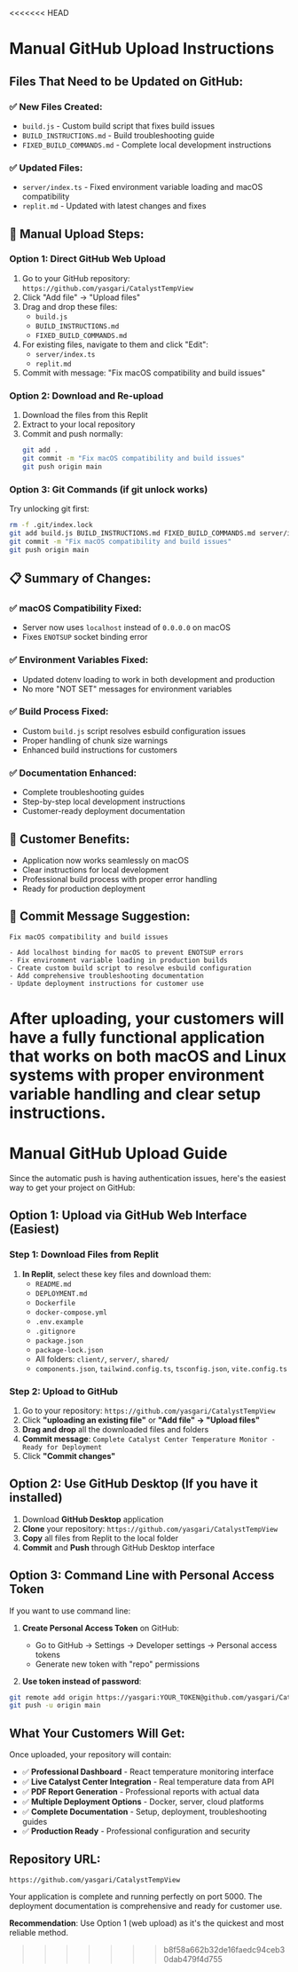 <<<<<<< HEAD
# Manual GitHub Upload Instructions

## Files That Need to be Updated on GitHub:

### ✅ **New Files Created:**
- `build.js` - Custom build script that fixes build issues
- `BUILD_INSTRUCTIONS.md` - Build troubleshooting guide
- `FIXED_BUILD_COMMANDS.md` - Complete local development instructions

### ✅ **Updated Files:**
- `server/index.ts` - Fixed environment variable loading and macOS compatibility
- `replit.md` - Updated with latest changes and fixes

## 🚀 **Manual Upload Steps:**

### Option 1: Direct GitHub Web Upload
1. Go to your GitHub repository: `https://github.com/yasgari/CatalystTempView`
2. Click "Add file" → "Upload files"
3. Drag and drop these files:
   - `build.js`
   - `BUILD_INSTRUCTIONS.md` 
   - `FIXED_BUILD_COMMANDS.md`
4. For existing files, navigate to them and click "Edit":
   - `server/index.ts`
   - `replit.md`
5. Commit with message: "Fix macOS compatibility and build issues"

### Option 2: Download and Re-upload
1. Download the files from this Replit
2. Extract to your local repository
3. Commit and push normally:
   ```bash
   git add .
   git commit -m "Fix macOS compatibility and build issues"
   git push origin main
   ```

### Option 3: Git Commands (if git unlock works)
Try unlocking git first:
```bash
rm -f .git/index.lock
git add build.js BUILD_INSTRUCTIONS.md FIXED_BUILD_COMMANDS.md server/index.ts replit.md
git commit -m "Fix macOS compatibility and build issues"
git push origin main
```

## 📋 **Summary of Changes:**

### ✅ **macOS Compatibility Fixed:**
- Server now uses `localhost` instead of `0.0.0.0` on macOS
- Fixes `ENOTSUP` socket binding error

### ✅ **Environment Variables Fixed:**
- Updated dotenv loading to work in both development and production
- No more "NOT SET" messages for environment variables

### ✅ **Build Process Fixed:**
- Custom `build.js` script resolves esbuild configuration issues
- Proper handling of chunk size warnings
- Enhanced build instructions for customers

### ✅ **Documentation Enhanced:**
- Complete troubleshooting guides
- Step-by-step local development instructions
- Customer-ready deployment documentation

## 🎯 **Customer Benefits:**
- Application now works seamlessly on macOS
- Clear instructions for local development
- Professional build process with proper error handling
- Ready for production deployment

## 📝 **Commit Message Suggestion:**
```
Fix macOS compatibility and build issues

- Add localhost binding for macOS to prevent ENOTSUP errors
- Fix environment variable loading in production builds
- Create custom build script to resolve esbuild configuration
- Add comprehensive troubleshooting documentation
- Update deployment instructions for customer use
```

After uploading, your customers will have a fully functional application that works on both macOS and Linux systems with proper environment variable handling and clear setup instructions.
=======
# Manual GitHub Upload Guide

Since the automatic push is having authentication issues, here's the easiest way to get your project on GitHub:

## Option 1: Upload via GitHub Web Interface (Easiest)

### Step 1: Download Files from Replit
1. **In Replit**, select these key files and download them:
   - `README.md`
   - `DEPLOYMENT.md`  
   - `Dockerfile`
   - `docker-compose.yml`
   - `.env.example`
   - `.gitignore`
   - `package.json`
   - `package-lock.json`
   - All folders: `client/`, `server/`, `shared/`
   - `components.json`, `tailwind.config.ts`, `tsconfig.json`, `vite.config.ts`

### Step 2: Upload to GitHub
1. Go to your repository: `https://github.com/yasgari/CatalystTempView`
2. Click **"uploading an existing file"** or **"Add file" → "Upload files"**
3. **Drag and drop** all the downloaded files and folders
4. **Commit message**: `Complete Catalyst Center Temperature Monitor - Ready for Deployment`
5. Click **"Commit changes"**

## Option 2: Use GitHub Desktop (If you have it installed)
1. Download **GitHub Desktop** application
2. **Clone** your repository: `https://github.com/yasgari/CatalystTempView`
3. **Copy** all files from Replit to the local folder
4. **Commit** and **Push** through GitHub Desktop interface

## Option 3: Command Line with Personal Access Token
If you want to use command line:

1. **Create Personal Access Token** on GitHub:
   - Go to GitHub → Settings → Developer settings → Personal access tokens
   - Generate new token with "repo" permissions
   
2. **Use token instead of password**:
```bash
git remote add origin https://yasgari:YOUR_TOKEN@github.com/yasgari/CatalystTempView.git
git push -u origin main
```

## What Your Customers Will Get:

Once uploaded, your repository will contain:
- ✅ **Professional Dashboard** - React temperature monitoring interface
- ✅ **Live Catalyst Center Integration** - Real temperature data from API
- ✅ **PDF Report Generation** - Professional reports with actual data
- ✅ **Multiple Deployment Options** - Docker, server, cloud platforms
- ✅ **Complete Documentation** - Setup, deployment, troubleshooting guides
- ✅ **Production Ready** - Professional configuration and security

## Repository URL:
`https://github.com/yasgari/CatalystTempView`

Your application is complete and running perfectly on port 5000. The deployment documentation is comprehensive and ready for customer use.

**Recommendation**: Use Option 1 (web upload) as it's the quickest and most reliable method.
>>>>>>> b8f58a662b32de16faedc94ceb30dab479f4d755
